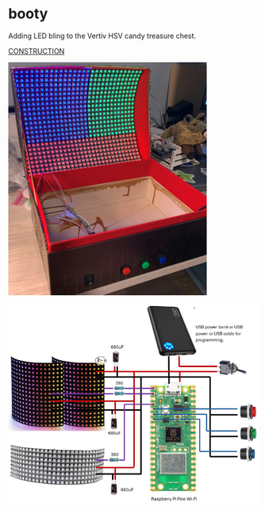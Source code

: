 # booty

Adding LED bling to the Vertiv HSV candy treasure chest.

[CONSTRUCTION](CONSTRUCTION.md)

<img src="art/05-mounted.jpg" width="400px">

![](art/schematic.jpg)